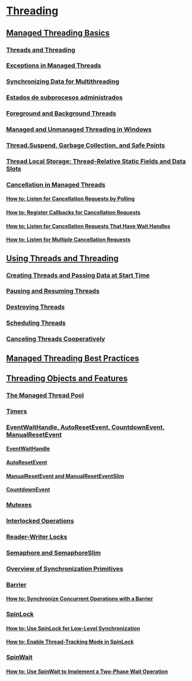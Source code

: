 # [Threading](index.md)
## [Managed Threading Basics](managed-threading-basics.md)
### [Threads and Threading](threads-and-threading.md)
### [Exceptions in Managed Threads](exceptions-in-managed-threads.md)
### [Synchronizing Data for Multithreading](synchronizing-data-for-multithreading.md)
### [Estados de subprocesos administrados](managed-thread-states.md)
### [Foreground and Background Threads](foreground-and-background-threads.md)
### [Managed and Unmanaged Threading in Windows](managed-and-unmanaged-threading-in-windows.md)
### [Thread.Suspend, Garbage Collection, and Safe Points](thread-suspend-garbage-collection-and-safe-points.md)
### [Thread Local Storage: Thread-Relative Static Fields and Data Slots](thread-local-storage-thread-relative-static-fields-and-data-slots.md)
### [Cancellation in Managed Threads](cancellation-in-managed-threads.md)
#### [How to: Listen for Cancellation Requests by Polling](how-to-listen-for-cancellation-requests-by-polling.md)
#### [How to: Register Callbacks for Cancellation Requests](how-to-register-callbacks-for-cancellation-requests.md)
#### [How to: Listen for Cancellation Requests That Have Wait Handles](how-to-listen-for-cancellation-requests-that-have-wait-handles.md)
#### [How to: Listen for Multiple Cancellation Requests](how-to-listen-for-multiple-cancellation-requests.md)
## [Using Threads and Threading](using-threads-and-threading.md)
### [Creating Threads and Passing Data at Start Time](creating-threads-and-passing-data-at-start-time.md)
### [Pausing and Resuming Threads](pausing-and-resuming-threads.md)
### [Destroying Threads](destroying-threads.md)
### [Scheduling Threads](scheduling-threads.md)
### [Canceling Threads Cooperatively](canceling-threads-cooperatively.md)
## [Managed Threading Best Practices](managed-threading-best-practices.md)
## [Threading Objects and Features](threading-objects-and-features.md)
### [The Managed Thread Pool](the-managed-thread-pool.md)
### [Timers](timers.md)
### [EventWaitHandle, AutoResetEvent, CountdownEvent, ManualResetEvent](eventwaithandle-autoresetevent-countdownevent-manualresetevent.md)
#### [EventWaitHandle](eventwaithandle.md)
#### [AutoResetEvent](autoresetevent.md)
#### [ManualResetEvent and ManualResetEventSlim](manualresetevent-and-manualreseteventslim.md)
#### [CountdownEvent](countdownevent.md)
### [Mutexes](mutexes.md)
### [Interlocked Operations](interlocked-operations.md)
### [Reader-Writer Locks](reader-writer-locks.md)
### [Semaphore and SemaphoreSlim](semaphore-and-semaphoreslim.md)
### [Overview of Synchronization Primitives](overview-of-synchronization-primitives.md)
### [Barrier](barrier.md)
#### [How to: Synchronize Concurrent Operations with a Barrier](how-to-synchronize-concurrent-operations-with-a-barrier.md)
### [SpinLock](spinlock.md)
#### [How to: Use SpinLock for Low-Level Synchronization](how-to-use-spinlock-for-low-level-synchronization.md)
#### [How to: Enable Thread-Tracking Mode in SpinLock](how-to-enable-thread-tracking-mode-in-spinlock.md)
### [SpinWait](spinwait.md)
#### [How to: Use SpinWait to Implement a Two-Phase Wait Operation](how-to-use-spinwait-to-implement-a-two-phase-wait-operation.md)
